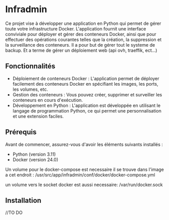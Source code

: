 # Infradmin

Ce projet vise à développer une application en Python qui permet de gérer toute votre infrastructure Docker. L'application fournit une interface conviviale pour déployer et gérer des conteneurs Docker, ainsi que pour effectuer des opérations courantes telles que la création, la suppression et la surveillance des conteneurs.
Il a pour but de gérer tout le systeme de backup. Et a terme de gérer un déploiement web (api ovh, traeffik, ect...)

## Fonctionnalités

- Déploiement de conteneurs Docker : L'application permet de déployer facilement des conteneurs Docker en spécifiant les images, les ports, les volumes, etc.
- Gestion des conteneurs : Vous pouvez créer, supprimer et surveiller les conteneurs en cours d'exécution.
- Développement en Python : L'application est développée en utilisant le langage de programmation Python, ce qui permet une personnalisation et une extension faciles.

## Prérequis

Avant de commencer, assurez-vous d'avoir les éléments suivants installés :

- Python (version 3.11)
- Docker (version 24.0)

Un volume pour le docker-compose est necessaire il se trouve dans l'image a cet endroit :
/usr/src/app/infradmin/conf/docker/docker-compose.yml

un volume vers le socket docker est aussi necessaire:
/var/run/docker.sock

## Installation

//TO DO
